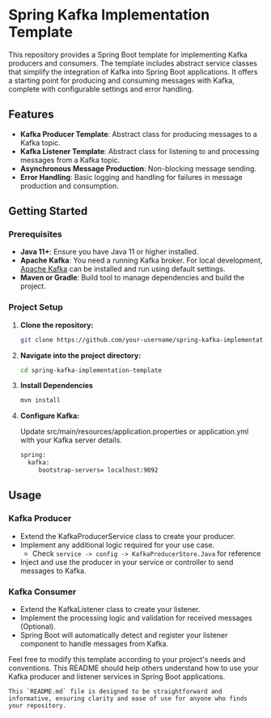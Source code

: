 # Spring Kafka Implementation Template

This repository provides a Spring Boot template for implementing Kafka producers and consumers. The template includes abstract service classes that simplify the integration of Kafka into Spring Boot applications. It offers a starting point for producing and consuming messages with Kafka, complete with configurable settings and error handling.

## Features

- **Kafka Producer Template**: Abstract class for producing messages to a Kafka topic.
- **Kafka Listener Template**: Abstract class for listening to and processing messages from a Kafka topic.
- **Asynchronous Message Production**: Non-blocking message sending.
- **Error Handling**: Basic logging and handling for failures in message production and consumption.

## Getting Started

### Prerequisites

- **Java 11+**: Ensure you have Java 11 or higher installed.
- **Apache Kafka**: You need a running Kafka broker. For local development, [Apache Kafka](https://kafka.apache.org/downloads) can be installed and run using default settings.
- **Maven or Gradle**: Build tool to manage dependencies and build the project.

### Project Setup

1. **Clone the repository:**

   ```bash
   git clone https://github.com/your-username/spring-kafka-implementation-template.git
   
2. **Navigate into the project directory:**

    ```bash
    cd spring-kafka-implementation-template
   
3. **Install Dependencies**

    ```bash
    mvn install
   
4. **Configure Kafka:**
   
    Update src/main/resources/application.properties or application.yml with your Kafka server details.
    ```bash
   spring:
      kafka:
         bootstrap-servers= localhost:9092

## Usage
### Kafka Producer
- Extend the KafkaProducerService class to create your producer. 
- Implement any additional logic required for your use case.
   - Check ```service -> config -> KafkaProducerStore.Java``` for reference
- Inject and use the producer in your service or controller to send messages to Kafka.

### Kafka Consumer
- Extend the KafkaListener class to create your listener. 
- Implement the processing logic and validation for received messages (Optional).
- Spring Boot will automatically detect and register your listener component to handle messages from Kafka.

Feel free to modify this template according to your project's needs and conventions. This README should help others understand how to use your Kafka producer and listener services in Spring Boot applications.

```
This `README.md` file is designed to be straightforward and informative, ensuring clarity and ease of use for anyone who finds your repository.
```